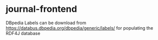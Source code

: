 # journal-frontend

DBpedia Labels can be download from https://databus.dbpedia.org/dbpedia/generic/labels/ for populating the RDF4J
database